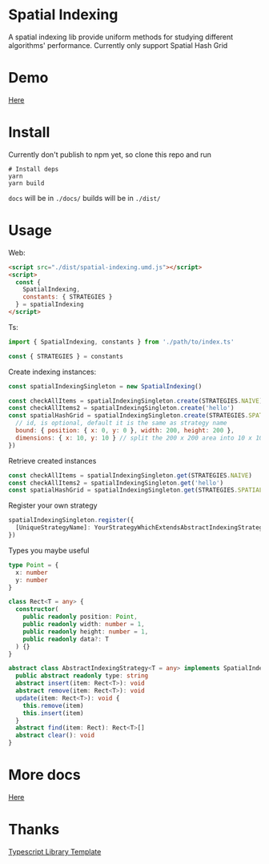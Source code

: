 # Spatial Indexing

A spatial indexing lib provide uniform methods for studying different algorithms' performance.
Currently only support Spatial Hash Grid

# Demo

[Here](https://aoiyamada.github.io/spatial-indexing/p5demo)

# Install

Currently don't publish to npm yet, so clone this repo and run

```
# Install deps
yarn
yarn build
```

`docs` will be in `./docs/`
builds will be in `./dist/`

# Usage

Web:

```html
<script src="./dist/spatial-indexing.umd.js"></script>
<script>
  const {
    SpatialIndexing,
    constants: { STRATEGIES }
  } = spatialIndexing
</script>
```

Ts:

```ts
import { SpatialIndexing, constants } from './path/to/index.ts'

const { STRATEGIES } = constants
```

Create indexing instances:

```js
const spatialIndexingSingleton = new SpatialIndexing()

const checkAllItems = spatialIndexingSingleton.create(STRATEGIES.NAIVE)
const checkAllItems2 = spatialIndexingSingleton.create('hello')
const spatialHashGrid = spatialIndexingSingleton.create(STRATEGIES.SPATIAL_HASH_GRID, {
  // id, is optional, default it is the same as strategy name
  bound: { position: { x: 0, y: 0 }, width: 200, height: 200 },
  dimensions: { x: 10, y: 10 } // split the 200 x 200 area into 10 x 10 grids
})
```

Retrieve created instances

```js
const checkAllItems = spatialIndexingSingleton.get(STRATEGIES.NAIVE)
const checkAllItems2 = spatialIndexingSingleton.get('hello')
const spatialHashGrid = spatialIndexingSingleton.get(STRATEGIES.SPATIAL_HASH_GRID)
```

Register your own strategy

```ts
spatialIndexingSingleton.register({
  [UniqueStrategyName]: YourStrategyWhichExtendsAbstractIndexingStrategy
})
```

Types you maybe useful

```ts
type Point = {
  x: number
  y: number
}

class Rect<T = any> {
  constructor(
    public readonly position: Point,
    public readonly width: number = 1,
    public readonly height: number = 1,
    public readonly data?: T
  ) {}
}

abstract class AbstractIndexingStrategy<T = any> implements SpatialIndexingStrategy<T> {
  public abstract readonly type: string
  abstract insert(item: Rect<T>): void
  abstract remove(item: Rect<T>): void
  update(item: Rect<T>): void {
    this.remove(item)
    this.insert(item)
  }
  abstract find(item: Rect): Rect<T>[]
  abstract clear(): void
}
```

# More docs

[Here](https://aoiyamada.github.io/spatial-indexing/)

# Thanks

[Typescript Library Template](https://github.com/alexjoverm/typescript-library-starter.git)
